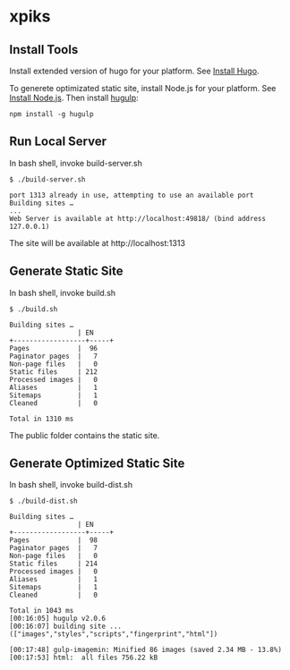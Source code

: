 # xpiks

## Install Tools

Install extended version of hugo for your platform. See [Install Hugo](https://gohugo.io/getting-started/installing/).

To generete optimizated static site, install Node.js for your platform. See [Install Node.js](https://nodejs.org/en/download/). Then install [hugulp](https://github.com/jbrodriguez/hugulp):

    npm install -g hugulp

## Run Local Server

In bash shell, invoke build-server.sh

    $ ./build-server.sh

    port 1313 already in use, attempting to use an available port
    Building sites …
    ...
    Web Server is available at http://localhost:49818/ (bind address 127.0.0.1)

The site will be available at http://localhost:1313

## Generate Static Site
 
In bash shell, invoke build.sh
    
    $ ./build.sh

    Building sites …
                     | EN
    +------------------+-----+
    Pages            |  96
    Paginator pages  |   7
    Non-page files   |   0
    Static files     | 212
    Processed images |   0
    Aliases          |   1
    Sitemaps         |   1
    Cleaned          |   0

    Total in 1310 ms

The public folder contains the static site.

## Generate Optimized Static Site

In bash shell, invoke build-dist.sh
 
    $ ./build-dist.sh
    
    Building sites …
                     | EN
    +------------------+-----+
    Pages            |  98
    Paginator pages  |   7
    Non-page files   |   0
    Static files     | 214
    Processed images |   0
    Aliases          |   1
    Sitemaps         |   1
    Cleaned          |   0

    Total in 1043 ms
    [00:16:05] hugulp v2.0.6
    [00:16:07] building site ... (["images","styles","scripts","fingerprint","html"])

    [00:17:48] gulp-imagemin: Minified 86 images (saved 2.34 MB - 13.8%)
    [00:17:53] html:  all files 756.22 kB